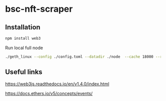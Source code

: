# bsc-nft-scraper

## Installation

```bash
npm install web3
```

Run local full node
```bash
./geth_linux --config ./config.toml --datadir ./node  --cache 18000 --rpc.allow-unprotected-txs --txlookuplimit 0 --ipcpath ~/.bsc --ws
```

## Useful links
https://web3js.readthedocs.io/en/v1.4.0/index.html

https://docs.ethers.io/v5/concepts/events/
